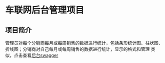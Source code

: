 # 车联网后台管理项目

## 项目简介
管理员对每个分销商每月或每周销售的数据进行统计，包括条形统计图、柱状图、折线图；分销商对自己每月或每周销售的数据进行统计，显示的格式和管理
类似，点击查看[后台swagger](http://39.105.138.38:8080/mq/swagger-ui.html)
